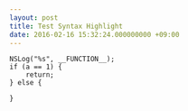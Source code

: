 ```yaml
---
layout: post
title: Test Syntax Highlight
date: 2016-02-16 15:32:24.000000000 +09:00
---
```


``` objc
NSLog("%s", __FUNCTION__);
if (a == 1) {
    return;
} else {

}
```
